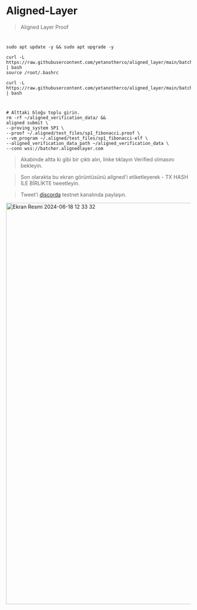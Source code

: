 # Aligned-Layer

> Aligned Layer Proof
#

```console
sudo apt update -y && sudo apt upgrade -y

curl -L https://raw.githubusercontent.com/yetanotherco/aligned_layer/main/batcher/aligned/install_aligned.sh | bash
source /root/.bashrc

curl -L https://raw.githubusercontent.com/yetanotherco/aligned_layer/main/batcher/aligned/get_proof_test_files.sh | bash
```
#

```console
# Alttaki bloğu toplu girin.
rm -rf ~/aligned_verification_data/ &&
aligned submit \
--proving_system SP1 \
--proof ~/.aligned/test_files/sp1_fibonacci.proof \
--vm_program ~/.aligned/test_files/sp1_fibonacci-elf \
--aligned_verification_data_path ~/aligned_verification_data \
--conn wss://batcher.alignedlayer.com
```

> Akabinde altta ki gibi bir çıktı alın, linke tıklayın Verified olmasını bekleyin.

> Son olarakta bu ekran görüntüsünü ailgned'i etiketleyerek - TX HASH İLE BİRLİKTE tweetleyin.

> Tweet'i [discorda](https://discord.gg/b8jKaYBK) testnet kanalında paylaşın.

<img width="1095" alt="Ekran Resmi 2024-06-18 12 33 32" src="https://github.com/ruesandora/Aligned-Layer/assets/101149671/6edfb6e2-7ef1-40b7-9501-c9745e6b139f">
